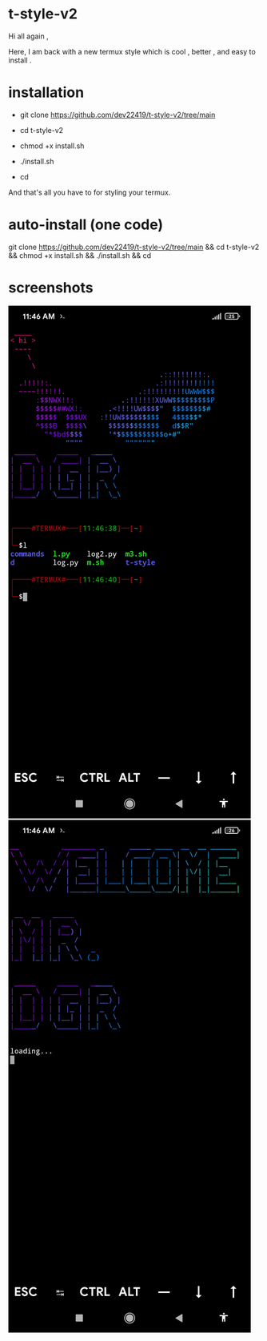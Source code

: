 # t-style-v2

Hi all again ,

Here, I am back with a new termux style which is cool , better , and easy to install .

# installation

- git clone https://github.com/dev22419/t-style-v2/tree/main

- cd t-style-v2

- chmod +x install.sh

- ./install.sh

- cd 

And that's all you have to for styling your termux.

# auto-install (one code)

git clone https://github.com/dev22419/t-style-v2/tree/main && cd t-style-v2 && chmod +x install.sh && ./install.sh && cd 

# screenshots

![](Photo.png)
![](Photo2.png)
